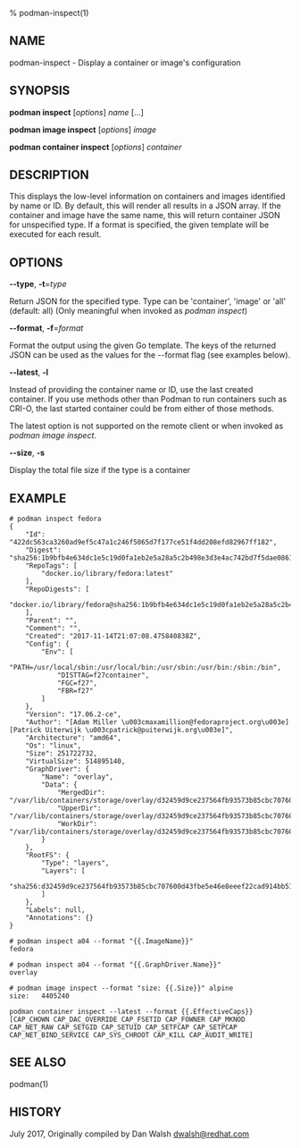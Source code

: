 % podman-inspect(1)

## NAME
podman\-inspect - Display a container or image's configuration

## SYNOPSIS
**podman inspect** [*options*] *name* [...]

**podman image inspect** [*options*] *image*

**podman container inspect** [*options*] *container*

## DESCRIPTION
This displays the low-level information on containers and images identified by name or ID. By default, this will render
all results in a JSON array. If the container and image have the same name, this will return container JSON for
unspecified type. If a format is specified, the given template will be executed for each result.

## OPTIONS

**--type**, **-t**=*type*

Return JSON for the specified type.  Type can be 'container', 'image' or 'all' (default: all)
(Only meaningful when invoked as *podman inspect*)

**--format**, **-f**=*format*

Format the output using the given Go template.
The keys of the returned JSON can be used as the values for the --format flag (see examples below).

**--latest**, **-l**

Instead of providing the container name or ID, use the last created container. If you use methods other than Podman
to run containers such as CRI-O, the last started container could be from either of those methods.

The latest option is not supported on the remote client or when invoked as *podman image inspect*.

**--size**, **-s**

Display the total file size if the type is a container


## EXAMPLE

```
# podman inspect fedora
{
    "Id": "422dc563ca3260ad9ef5c47a1c246f5065d7f177ce51f4dd208efd82967ff182",
    "Digest": "sha256:1b9bfb4e634dc1e5c19d0fa1eb2e5a28a5c2b498e3d3e4ac742bd7f5dae08611",
    "RepoTags": [
        "docker.io/library/fedora:latest"
    ],
    "RepoDigests": [
        "docker.io/library/fedora@sha256:1b9bfb4e634dc1e5c19d0fa1eb2e5a28a5c2b498e3d3e4ac742bd7f5dae08611"
    ],
    "Parent": "",
    "Comment": "",
    "Created": "2017-11-14T21:07:08.475840838Z",
    "Config": {
        "Env": [
            "PATH=/usr/local/sbin:/usr/local/bin:/usr/sbin:/usr/bin:/sbin:/bin",
            "DISTTAG=f27container",
            "FGC=f27",
            "FBR=f27"
        ]
    },
    "Version": "17.06.2-ce",
    "Author": "[Adam Miller \u003cmaxamillion@fedoraproject.org\u003e] [Patrick Uiterwijk \u003cpatrick@puiterwijk.org\u003e]",
    "Architecture": "amd64",
    "Os": "linux",
    "Size": 251722732,
    "VirtualSize": 514895140,
    "GraphDriver": {
        "Name": "overlay",
        "Data": {
            "MergedDir": "/var/lib/containers/storage/overlay/d32459d9ce237564fb93573b85cbc707600d43fbe5e46e8eeef22cad914bb516/merged",
            "UpperDir": "/var/lib/containers/storage/overlay/d32459d9ce237564fb93573b85cbc707600d43fbe5e46e8eeef22cad914bb516/diff",
            "WorkDir": "/var/lib/containers/storage/overlay/d32459d9ce237564fb93573b85cbc707600d43fbe5e46e8eeef22cad914bb516/work"
        }
    },
    "RootFS": {
        "Type": "layers",
        "Layers": [
            "sha256:d32459d9ce237564fb93573b85cbc707600d43fbe5e46e8eeef22cad914bb516"
        ]
    },
    "Labels": null,
    "Annotations": {}
}
```

```
# podman inspect a04 --format "{{.ImageName}}"
fedora
```

```
# podman inspect a04 --format "{{.GraphDriver.Name}}"
overlay
```

```
# podman image inspect --format "size: {{.Size}}" alpine
size:   4405240
```

```
podman container inspect --latest --format {{.EffectiveCaps}}
[CAP_CHOWN CAP_DAC_OVERRIDE CAP_FSETID CAP_FOWNER CAP_MKNOD CAP_NET_RAW CAP_SETGID CAP_SETUID CAP_SETFCAP CAP_SETPCAP CAP_NET_BIND_SERVICE CAP_SYS_CHROOT CAP_KILL CAP_AUDIT_WRITE]
```

## SEE ALSO
podman(1)

## HISTORY
July 2017, Originally compiled by Dan Walsh <dwalsh@redhat.com>
